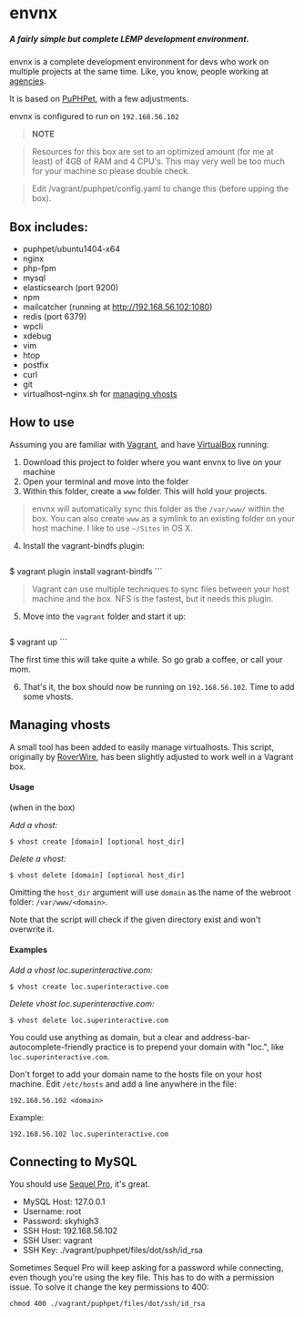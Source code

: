 # envnx
##### A fairly simple but complete LEMP development environment.

envnx is a complete development environment for devs who work on multiple projects at the same time. Like, you know, people working at [agencies](http://www.superinteractive.com).

It is based on [PuPHPet](https://puphpet.com), with a few adjustments.

envnx is configured to run on `192.168.56.102`

> **NOTE**

>Resources for this box are set to an optimized amount (for me at least) of 4GB of RAM and 4 CPU's. This may very well be too much for your machine so please double check.

> Edit /vagrant/puphpet/config.yaml to change this (before upping the box).


## Box includes:
* puphpet/ubuntu1404-x64
* nginx
* php-fpm
* mysql
* elasticsearch (port 9200)
* npm
* mailcatcher (running at http://192.168.56.102:1080)
* redis (port 6379)
* wpcli
* xdebug
* vim
* htop
* postfix
* curl
* git
* virtualhost-nginx.sh for [managing vhosts](#managing-vhosts)

## How to use

Assuming you are familiar with [Vagrant](http://docs.vagrantup.com/v2/getting-started/), and have [VirtualBox](https://www.virtualbox.org/wiki/Downloads) running:

1. Download this project to folder where you want envnx to live on your machine
2. Open your terminal and move into the folder
3. Within this folder, create a `www` folder. This will hold your projects.
  > envnx will automatically sync this folder as the `/var/www/` within the box. You can also create `www` as a symlink to an existing folder on your host machine. I like to use `~/Sites` in OS X.

4. Install the vagrant-bindfs plugin:

    ```
  $ vagrant plugin install vagrant-bindfs
    ```

  > Vagrant can use multiple techniques to sync files between your host machine and the box. NFS is the fastest, but it needs this plugin.

5. Move into the `vagrant` folder and start it up:

    ```
  $ vagrant up
    ```

   The first time this will take quite a while. So go grab a coffee, or call your mom.

6. That's it, the box should now be running on `192.168.56.102`. Time to add some vhosts.


## Managing vhosts
A small tool has been added to easily manage virtualhosts. This script, originally by [RoverWire]("https://github.com/RoverWire/virtualhost/blob/master/virtualhost-nginx.sh", "virtualhost-nginx.sh by RoverWire"), has been slightly adjusted to work well in a Vagrant box.

#### Usage

(when in the box)

*Add a vhost:*

```
$ vhost create [domain] [optional host_dir]
```

*Delete a vhost:*

```
$ vhost delete [domain] [optional host_dir]
```

Omitting the `host_dir` argument will use `domain` as the name of the webroot folder: `/var/www/<domain>`.

Note that the script will check if the given directory exist and won't overwrite it.

#### Examples

*Add a vhost loc.superinteractive.com:*

```
$ vhost create loc.superinteractive.com
```

*Delete vhost loc.superinteractive.com:*

```
$ vhost delete loc.superinteractive.com
```

You could use anything as domain, but a clear and address-bar-autocomplete-friendly practice is to prepend your domain with "loc.", like `loc.superinteractive.com`.

Don't forget to add your domain name to the hosts file on your host machine. Edit `/etc/hosts` and add a line anywhere in the file:

```
192.168.56.102 <domain>
```

Example:

```
192.168.56.102 loc.superinteractive.com
```

## Connecting to MySQL

You should use [Sequel Pro](http://www.sequelpro.com), it's great.

* MySQL Host: 127.0.0.1
* Username: root
* Password: skyhigh3
* SSH Host: 192.168.56.102
* SSH User: vagrant
* SSH Key: ./vagrant/puphpet/files/dot/ssh/id_rsa

Sometimes Sequel Pro will keep asking for a password while connecting, even though you're using the key file. This has to do with a permission issue. To solve it change the key permissions to 400:

```
chmod 400 ./vagrant/puphpet/files/dot/ssh/id_rsa
```




